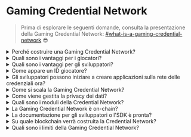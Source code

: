 # Gaming Credential Network

> Prima di esplorare le seguenti domande, consulta la presentazione della Gaming Credential Network: [#what-is-a-gaming-credential-network](gaming-credential-network.md#what-is-a-gaming-credential-network "mention") :sunglasses:

<details>

<summary>Perché costruire una Gaming Credential Network?</summary>

Nella società odierna, dove il tempo libero diventa sempre più abbondante, i giocatori trascorrono innumerevoli ore immersi nei mondi dei videogiochi. Tuttavia, i dati generati da queste esperienze spesso vengono sottostimati e frammentati tra vari giochi. XBorg riconosce il valore del tempo dei giocatori e cerca di rendere i loro dati significativi e preziosi. Pensalo come un sistema di identificazione decentralizzato (Decentralized Identifier - DID) per i videogiochi.\
\
Inoltre, la Gaming Credential Network consente la creazione di migliori applicazioni di gioco e interoperabilità legate all'identità dei giocatori.

</details>

<details>

<summary>Quali sono i vantaggi per i giocatori?</summary>

* I giocatori possiedono e centralizzano i loro dati di gioco in un unico luogo
* I giocatori ottengono accesso alle applicazioni di gioco e alle utility all'interno dell'ecosistema
* I giocatori possono monetizzare i loro dati

</details>

<details>

<summary>Quali sono i vantaggi per gli sviluppatori?</summary>

* Gli sviluppatori possono creare esperienze personalizzate per i giocatori
* Le aziende possono acquisire utenti mirando ai giocatori a pagamento
* La Gaming Credential Network fornisce accesso istantaneo a giochi e sviluppatori, ampliando la loro portata
* Gli sviluppatori possono accedere a dati più dettagliati, migliorando l'accuratezza degli abbinamenti e altre funzionalità dell'app
* La piattaforma consente nuovi casi d'uso per le applicazioni, inclusi prestiti basati sulla reputazione

</details>

<details>

<summary>Come appare un ID giocatore?</summary>

L'ID giocatore è un token Soulbound che rappresenta una raccolta di tutti i token Soulbound ottenuti dall'utente. L'ID giocatore incorpora anche token Soulbound al di fuori dell'ecosistema XBorg, come il protocollo Lens.

</details>

<details>

<summary>Gli sviluppatori possono iniziare a creare applicazioni sulla rete delle credenziali ora?</summary>

Attualmente, la Gaming Credential Network è centralizzata. Dopo la decentralizzazione della rete, gli sviluppatori potranno costruire sopra di essa.

</details>

<details>

<summary>Come si scala la Gaming Credential Network?</summary>

L'app di gioco e coinvolgimento della comunità è l'applicazione principale che ci consente di scalare la Gaming Credential Network.

</details>

<details>

<summary>Come viene gestita la privacy dei dati?</summary>

Le iterazioni del protocollo in futuro permetteranno ai giocatori di divulgare selettivamente dati pertinenti abilitando la funzionalità di opt-in/opt-out. Inoltre, tecnologie di conoscenza zero saranno incorporate nelle successive aggiornamenti, sottolineando l'impegno incondizionato della piattaforma per la privacy e la sicurezza dei dati.

</details>

<details>

<summary>Quali sono i moduli della Credential Network?</summary>

* Comunità
* Giocatore
* Gioco

### ![](../.gitbook/assets/modules.png)

</details>

<details>

<summary>La Gaming Credential Network è on-chain?</summary>

Attualmente, la Gaming Credential Network è conservata in modo sicuro off-chain. Tuttavia, man mano che l'ecosistema guadagna trazione e la base utenti supera la soglia di 100.000, la rete passerà senza soluzione di continuità sulla blockchain, sottolineando l'impegno saldo di XBorg per l'accessibilità e la trasparenza.

</details>

<details>

<summary>La documentazione per gli sviluppatori o l'SDK è pronta?</summary>

Attualmente è in fase di sviluppo, ma non sarà rilasciata fino alla fine del 2023.

</details>

<details>

<summary>Su quale blockchain verrà costruita la Credential Network?</summary>

Inizialmente, su Polygon e altre L2. Man mano che la Network guadagna trazione, diventerà la propria L2/L3, nota come Borg chain.

</details>

<details>

<summary>Quali sono i limiti della Gaming Credential Network?</summary>

* **Resistenza a Sybil:** Un vincolo intrinseco dell'infrastruttura di rete risiede nella suscettibilità dei suoi utenti ad adottare false identità o sfruttare tecnologie avanzate come l'intelligenza artificiale per manipolare le loro identità digitali. Per mitigare gli effetti dannosi degli attacchi Sybil, una strategia efficace prevede l'incorporazione di un meccanismo di prova di identità nel protocollo sottostante della rete.

<!---->

* **Scalabilità**: La vera proposta di valore della rete delle credenziali dipende dal raggiungimento di un livello di scala di rete necessario, una priorità che attualmente riveste un'importanza strategica significativa per XBorg. Tuttavia, una volta raggiunto questo obiettivo, le potenziali utilità che possono essere derivate dalla rete sono veramente illimitate.

</details>